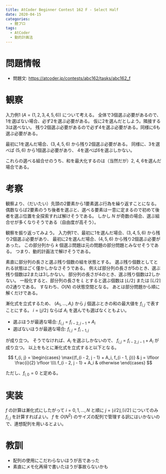 ```yaml
---
title: AtCoder Beginner Contest 162 F - Select Half
date: 2020-04-15
categories:
  - 競プロ
tags:
  - AtCoder
  - 動的計画法
---
```


# 問題情報
- 問題文: https://atcoder.jp/contests/abc162/tasks/abc162_f

# 観察
入力例1 ($A = (1, 2, 3, 4, 5, 6)$) について考える。
全体で3個選ぶ必要があるので、1を選ばない場合、必ず2を選ぶ必要がある。
仮に2を選んだとしよう。隣接する3は選べない。
残り2個選ぶ必要があるので必ず4を選ぶ必要がある。同様に6も選ぶ必要がある。

最初に1を選んだ場合、$(3, 4, 5, 6)$ から残り2個選ぶ必要がある。
同様に、3を選べば $(5, 6)$ から1個選ぶ必要があり、 4を選べば6を選ぶしかない。

これらの選べる組合せのうち、和を最大化するのは（当然だが）2, 4, 6を選んだ場合である。

# 考察
観察より、（だいたい）先頭の2要素から1要素選ぶ行為を繰り返すことになる。
偶数ならば2要素のうち後者を選ぶと、選べる要素は一意に定まるので初めて後者を選ぶ位置を全探索すれば解けそうである。
しかし $N$ が奇数の場合、選ぶ組合せが多くなりそうである（自由度が高そう）。

観察を振り返ってみよう。
入力例1で、最初に1を選んだ場合、$(3, 4, 5, 6)$ から残り2個選ぶ必要があり、
最初に2を選んだ場合、$(4, 5, 6)$ から残り2個選ぶ必要があった。
この部分列から $k$ 個選ぶ問題は元の問題の部分問題とみなせそうである。
つまり、動的計画法で解けそうである。

素直に部分列の長さと選ぶ残り個数の組を状態とする。
選ぶ残り個数としてとれる状態はごく僅かしかなさそうである。
例えば部分列の長さが5のとき、選ぶ残り個数は2または3しかない。
部分列の長さが4のとき、選ぶ残り個数は2しかない。
一般化すると、部分列の長さを $L$ とすると選ぶ個数は $\lfloor L / 2 \rfloor$ または $\lceil L / 2 \rceil$ の2通りである。
すなわち、$O(N)$ の状態空間となる。
あとは部分問題から順に解くだけである。

漸化式を立式するため、 $(A_1, \ldots, A_i)$ から $j$ 個選ぶときの和の最大値を $f_{i, j}$ で表すことにする。
$i = \lfloor j / 2 \rfloor$ ならば $A_i$ を選んでも選ばなくともよい。
- 選ぶほうが最適な場合: $f_{i, j} = f_{i - 2, j - 1} + A_i$
- 選ばないほうが最適な場合: $f_{i, j} = f_{i - 1, j}$

が成り立つ。
そうでなければ、$A_i$ を選ぶしかないので、 $f_{i, j} = f_{i - 2, j - 1} + A_i$ が成り立つ。
以上をもとに漸化式を立式すると以下となる。

$$
f_{i, j} = \begin{cases}
\max{(f_{i - 2, j - 1} + A_i, f_{i - 1, j})} & j = \lfloor \frac{i}{2} \rfloor \\\\
f_{i - 2, j - 1} + A_i & otherwise
\end{cases}
$$

ただし、$f_{i, 0} = 0$ と定める。

# 実装
$f$ の計算は漸化式にしたがって $i = 0, 1, \ldots, N$ と順に $j = \lfloor i / 2 \rfloor, \lceil i / 2 \rceil$ についてのみ
$f_{i, j}$ を計算すればよい。
$f$ を $O(N^2)$ のサイズの配列で管理する訳にはいかないので、連想配列を用いるとよい。

# 教訓
- 配列の使用にこだわらないほうが吉であった
- 素直にメモ化再帰で書いたほうが事故らないかも
